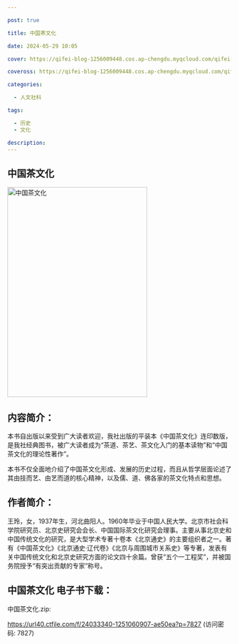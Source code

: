```yaml
---

post: true

title: 中国茶文化

date: 2024-05-29 10:05

cover: https://qifei-blog-1256009448.cos.ap-chengdu.myqcloud.com/qifei-blog/65bafe91871b83018a1cd4aa.jpg

coveross: https://qifei-blog-1256009448.cos.ap-chengdu.myqcloud.com/qifei-blog/65bafe91871b83018a1cd4aa.jpg

categories:

  - 人文社科

tags:

  - 历史
  - 文化

description:
---
```




## 中国茶文化
<img alt=" 中国茶文化" class="aligncenter loaded" data-was-processed="true" decoding="async" fetchpriority="high" height="471" src="https://qifei-blog-1256009448.cos.ap-chengdu.myqcloud.com/qifei-blog/65bafe91871b83018a1cd4aa.jpg" style="cursor: zoom-in;" width="314"/>

## 内容简介：

本书自出版以来受到广大读者欢迎，我社出版的平装本《中国茶文化》连印数版，是我社经典图书，被广大读者成为“茶道、茶艺、茶文化入门的基本读物”和“中国茶文化的理论性著作”。

本书不仅全面地介绍了中国茶文化形成、发展的历史过程，而且从哲学层面论述了其由技而艺、由艺而道的核心精神，以及儒、道、佛各家的茶文化特点和思想。

## 作者简介：

王玲，女，1937年生，河北曲阳人。1960年毕业于中国人民大学。北京市社会科学院研究员、北京史研究会会长、中国国际茶文化研究会理事。主要从事北京史和中国传统文化的研究，是大型学术专著十卷本《北京通史》的主要组织者之一。著有《中国茶文化》《北京通史·辽代卷》《北京与周围城市关系史》等专著，发表有关中国传统文化和北京史研究方面的论文四十余篇。曾获“五个一工程奖”，并被国务院授予“有突出贡献的专家”称号。

## 中国茶文化 电子书下载：



中国茶文化.zip: 

https://url40.ctfile.com/f/24033340-1251060907-ae50ea?p=7827 (访问密码: 7827)
